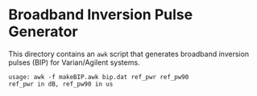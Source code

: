# Broadband Inversion Pulse Generator

This directory contains an `awk` script
that generates broadband inversion pulses (BIP)
for Varian/Agilent systems.

```
usage: awk -f makeBIP.awk bip.dat ref_pwr ref_pw90
ref_pwr in dB, ref_pw90 in us
```
